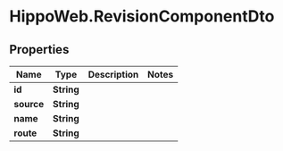 # HippoWeb.RevisionComponentDto

## Properties

Name | Type | Description | Notes
------------ | ------------- | ------------- | -------------
**id** | **String** |  | 
**source** | **String** |  | 
**name** | **String** |  | 
**route** | **String** |  | 


